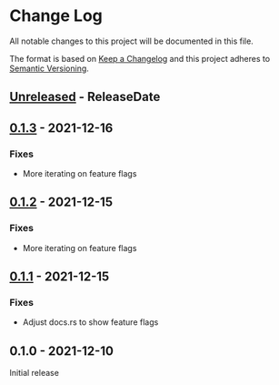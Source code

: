# Change Log
All notable changes to this project will be documented in this file.

The format is based on [Keep a Changelog](http://keepachangelog.com/)
and this project adheres to [Semantic Versioning](http://semver.org/).

<!-- next-header -->
## [Unreleased] - ReleaseDate

## [0.1.3] - 2021-12-16

### Fixes

- More iterating on feature flags

## [0.1.2] - 2021-12-15

### Fixes

- More iterating on feature flags

## [0.1.1] - 2021-12-15

### Fixes

- Adjust docs.rs to show feature flags

## 0.1.0 - 2021-12-10

Initial release

<!-- next-url -->
[Unreleased]: https://github.com/rust-cli/argfile/compare/v0.1.3...HEAD
[0.1.3]: https://github.com/rust-cli/argfile/compare/v0.1.2...v0.1.3
[0.1.2]: https://github.com/rust-cli/argfile/compare/v0.1.1...v0.1.2
[0.1.1]: https://github.com/rust-cli/argfile/compare/0.1.0...v0.1.1
[0.1.0]: https://github.com/rust-cli/argfile/compare/babf658...0.1.0
